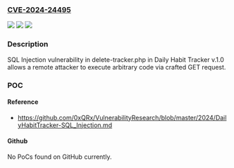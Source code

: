 ### [CVE-2024-24495](https://cve.mitre.org/cgi-bin/cvename.cgi?name=CVE-2024-24495)
![](https://img.shields.io/static/v1?label=Product&message=n%2Fa&color=blue)
![](https://img.shields.io/static/v1?label=Version&message=n%2Fa&color=blue)
![](https://img.shields.io/static/v1?label=Vulnerability&message=n%2Fa&color=brighgreen)

### Description

SQL Injection vulnerability in delete-tracker.php in Daily Habit Tracker v.1.0 allows a remote attacker to execute arbitrary code via crafted GET request.

### POC

#### Reference
- https://github.com/0xQRx/VulnerabilityResearch/blob/master/2024/DailyHabitTracker-SQL_Injection.md

#### Github
No PoCs found on GitHub currently.

